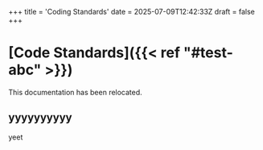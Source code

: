 +++
title = 'Coding Standards'
date = 2025-07-09T12:42:33Z
draft = false
+++

# [Code Standards]({{< ref "#test-abc" >}})

This documentation has been relocated.

## yyyyyyyyyy
yeet
